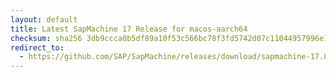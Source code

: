 ```yaml
---
layout: default
title: Latest SapMachine 17 Release for macos-aarch64
checksum: sha256 3db9ccca0b5df89a10f53c566bc78f3fd5742d07c11044957996e13f2459c6f6
redirect_to:
  - https://github.com/SAP/SapMachine/releases/download/sapmachine-17.0.7/sapmachine-jdk-17.0.7_macos-aarch64_bin.tar.gz
---
```

